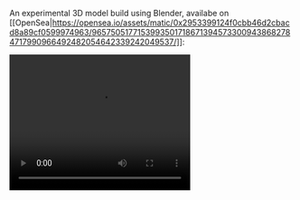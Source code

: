 <!--
title: Experimenting with NFT's
date: 2022-04-21
--->

An experimental 3D model build using Blender, availabe on [[OpenSea|https://opensea.io/assets/matic/0x2953399124f0cbb46d2cbacd8a89cf0599974963/96575051771539935017186713945733009438682784717990966492482054642339242049537/]]:


<video width="320" height="240" controls>
    <source src="https://openseauserdata.com/files/b68884405faf6fe7cd7b95551fd0a05a.mp4" type="video/mp4">
Your browser does not support the video tag.
</video>
